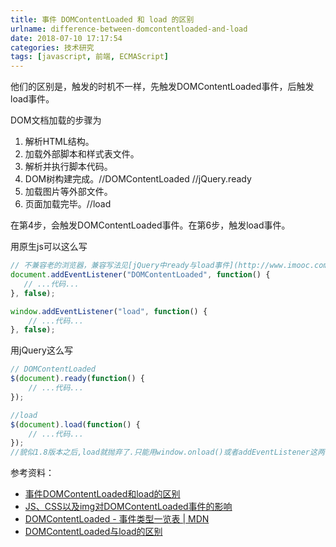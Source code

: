 ```yaml
---
title: 事件 DOMContentLoaded 和 load 的区别
urlname: difference-between-domcontentloaded-and-load
date: 2018-07-10 17:17:54
categories: 技术研究
tags: [javascript, 前端, ECMAScript]
---
```


他们的区别是，触发的时机不一样，先触发DOMContentLoaded事件，后触发load事件。

DOM文档加载的步骤为

1. 解析HTML结构。
2. 加载外部脚本和样式表文件。
3. 解析并执行脚本代码。
4. DOM树构建完成。//DOMContentLoaded   //jQuery.ready
5. 加载图片等外部文件。
6. 页面加载完毕。//load

在第4步，会触发DOMContentLoaded事件。在第6步，触发load事件。

<!-- more -->

用原生js可以这么写

```javascript
// 不兼容老的浏览器，兼容写法见[jQuery中ready与load事件](http://www.imooc.com/code/3253)，或用jQuery
document.addEventListener("DOMContentLoaded", function() {
   // ...代码...
}, false);
```
```javascript
window.addEventListener("load", function() {
    // ...代码...
}, false);
```

用jQuery这么写
```javascript
// DOMContentLoaded
$(document).ready(function() {
    // ...代码...
});
```
```javascript
//load  
$(document).load(function() {
    // ...代码...
});
//貌似1.8版本之后,load就抛弃了.只能用window.onload()或者addEventListener这两个事件监听页面加载完成
```

参考资料：

- [事件DOMContentLoaded和load的区别](http://www.lrxin.com/archives-1146.html)
- [JS、CSS以及img对DOMContentLoaded事件的影响](http://www.alloyteam.com/2014/03/effect-js-css-and-img-event-of-domcontentloaded/)
- [DOMContentLoaded - 事件类型一览表 | MDN](https://developer.mozilla.org/zh-CN/docs/Web/Events/DOMContentLoaded)
- [DOMContentLoaded与load的区别](https://www.cnblogs.com/caizhenbo/p/6679478.html)

